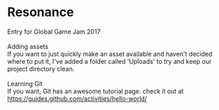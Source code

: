 # Resonance
Entry for Global Game Jam 2017 <br />
<br />
Adding assets <br />
If you want to just quickly make an asset available and haven't decided where to
put it, I've added a folder called 'Uploads' to try and keep our project directory clean. <br />
<br />
Learning Git <br />
If you want, Git has an awesome tutorial page. check it out at <br /> https://guides.github.com/activities/hello-world/
